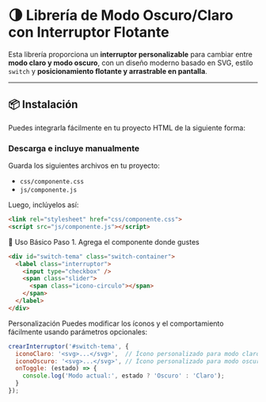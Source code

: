 # 🌗 Librería de Modo Oscuro/Claro con Interruptor Flotante

Esta librería proporciona un **interruptor personalizable** para cambiar entre **modo claro y modo oscuro**, con un diseño moderno basado en SVG, estilo `switch` y **posicionamiento flotante y arrastrable en pantalla**.

---

## 📦 Instalación

Puedes integrarla fácilmente en tu proyecto HTML de la siguiente forma:

### Descarga e incluye manualmente
Guarda los siguientes archivos en tu proyecto:

- `css/componente.css`
- `js/componente.js`

Luego, inclúyelos así:

```html
<link rel="stylesheet" href="css/componente.css">
<script src="js/componente.js"></script>
```
🧪 Uso Básico
Paso 1. Agrega el componente donde gustes

```html
<div id="switch-tema" class="switch-container">
  <label class="interruptor">
    <input type="checkbox" />
    <span class="slider">
      <span class="icono-circulo"></span>
    </span>
  </label>
</div>
```
Personalización
Puedes modificar los íconos y el comportamiento fácilmente usando parámetros opcionales:
```js
crearInterruptor('#switch-tema', {
  iconoClaro: '<svg>...</svg>',  // Ícono personalizado para modo claro
  iconoOscuro: '<svg>...</svg>', // Ícono personalizado para modo oscuro
  onToggle: (estado) => {
    console.log('Modo actual:', estado ? 'Oscuro' : 'Claro');
  }
});
```


